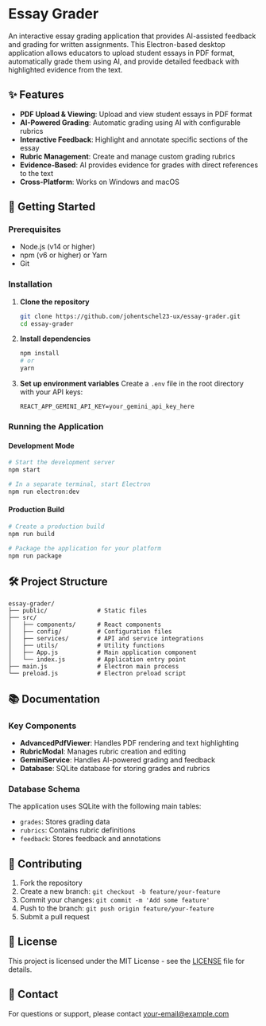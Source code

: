 # Essay Grader

An interactive essay grading application that provides AI-assisted feedback and grading for written assignments. This Electron-based desktop application allows educators to upload student essays in PDF format, automatically grade them using AI, and provide detailed feedback with highlighted evidence from the text.

## ✨ Features

- **PDF Upload & Viewing**: Upload and view student essays in PDF format
- **AI-Powered Grading**: Automatic grading using AI with configurable rubrics
- **Interactive Feedback**: Highlight and annotate specific sections of the essay
- **Rubric Management**: Create and manage custom grading rubrics
- **Evidence-Based**: AI provides evidence for grades with direct references to the text
- **Cross-Platform**: Works on Windows and macOS

## 🚀 Getting Started

### Prerequisites

- Node.js (v14 or higher)
- npm (v6 or higher) or Yarn
- Git

### Installation

1. **Clone the repository**
   ```bash
   git clone https://github.com/johentschel23-ux/essay-grader.git
   cd essay-grader
   ```

2. **Install dependencies**
   ```bash
   npm install
   # or
   yarn
   ```

3. **Set up environment variables**
   Create a `.env` file in the root directory with your API keys:
   ```
   REACT_APP_GEMINI_API_KEY=your_gemini_api_key_here
   ```

### Running the Application

#### Development Mode
```bash
# Start the development server
npm start

# In a separate terminal, start Electron
npm run electron:dev
```

#### Production Build
```bash
# Create a production build
npm run build

# Package the application for your platform
npm run package
```

## 🛠 Project Structure

```
essay-grader/
├── public/              # Static files
├── src/
│   ├── components/      # React components
│   ├── config/          # Configuration files
│   ├── services/        # API and service integrations
│   ├── utils/           # Utility functions
│   ├── App.js           # Main application component
│   └── index.js         # Application entry point
├── main.js              # Electron main process
└── preload.js           # Electron preload script
```

## 📚 Documentation

### Key Components

- **AdvancedPdfViewer**: Handles PDF rendering and text highlighting
- **RubricModal**: Manages rubric creation and editing
- **GeminiService**: Handles AI-powered grading and feedback
- **Database**: SQLite database for storing grades and rubrics

### Database Schema

The application uses SQLite with the following main tables:
- `grades`: Stores grading data
- `rubrics`: Contains rubric definitions
- `feedback`: Stores feedback and annotations

## 🤝 Contributing

1. Fork the repository
2. Create a new branch: `git checkout -b feature/your-feature`
3. Commit your changes: `git commit -m 'Add some feature'`
4. Push to the branch: `git push origin feature/your-feature`
5. Submit a pull request

## 📄 License

This project is licensed under the MIT License - see the [LICENSE](LICENSE) file for details.

## 📧 Contact

For questions or support, please contact [your-email@example.com](mailto:your-email@example.com)
